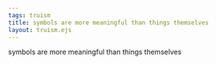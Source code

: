 ```yaml
---
tags: truism
title: symbols are more meaningful than things themselves
layout: truism.ejs
---
```


symbols are more meaningful than things themselves